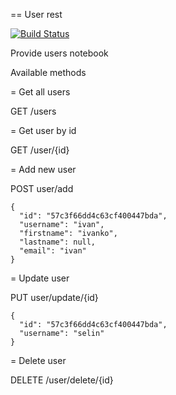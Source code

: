 == User rest

[![Build Status](https://travis-ci.org/SergeyPirogov/user-rest.svg?branch=master)](https://travis-ci.org/SergeyPirogov/user-rest)

Provide users notebook

Available methods

= Get all users

GET /users

= Get user by id

GET /user/{id}

= Add new user

POST user/add

```
{
  "id": "57c3f66dd4c63cf400447bda",
  "username": "ivan",
  "firstname": "ivanko",
  "lastname": null,
  "email": "ivan"
}
```

= Update user

PUT user/update/{id}

```
{
  "id": "57c3f66dd4c63cf400447bda",
  "username": "selin"
}
```

= Delete user

DELETE /user/delete/{id}
